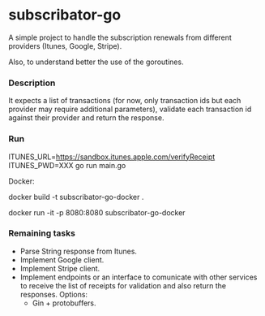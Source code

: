 # subscribator-go
 
A simple project to handle the subscription renewals from different providers (Itunes, Google, Stripe).

Also, to understand better the use of the goroutines.

### Description ###

It expects a list of transactions (for now, only transaction ids but each provider may require additional parameters), validate each transaction id against their provider and return the response.

### Run ###

ITUNES_URL=https://sandbox.itunes.apple.com/verifyReceipt ITUNES_PWD=XXX go run main.go

Docker:

docker build -t subscribator-go-docker .

docker run -it -p 8080:8080 subscribator-go-docker

### Remaining tasks ###

- Parse String response from Itunes.
- Implement Google client.
- Implement Stripe client.
- Implement endpoints or an interface to comunicate with other services to receive the list of receipts for validation and also return the responses. Options:
  - Gin + protobuffers.
